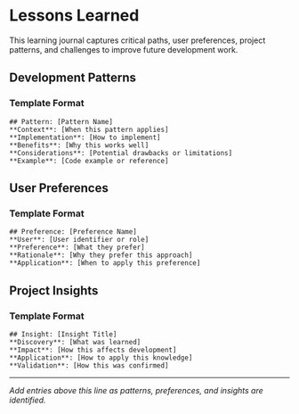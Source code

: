# Lessons Learned

This learning journal captures critical paths, user preferences, project patterns, and challenges to improve future development work.

## Development Patterns

### Template Format
```
## Pattern: [Pattern Name]
**Context**: [When this pattern applies]
**Implementation**: [How to implement]
**Benefits**: [Why this works well]
**Considerations**: [Potential drawbacks or limitations]
**Example**: [Code example or reference]
```

## User Preferences

### Template Format
```
## Preference: [Preference Name]
**User**: [User identifier or role]
**Preference**: [What they prefer]
**Rationale**: [Why they prefer this approach]
**Application**: [When to apply this preference]
```

## Project Insights

### Template Format
```
## Insight: [Insight Title]
**Discovery**: [What was learned]
**Impact**: [How this affects development]
**Application**: [How to apply this knowledge]
**Validation**: [How this was confirmed]
```

---

*Add entries above this line as patterns, preferences, and insights are identified.*